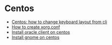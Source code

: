 # Centos
- [Centos: how to change keyboard layout from cli](./centos-how-to-change-keyboard-layout-from-cli.md)
- [How to create xorg.conf](./how-to-create-xorg-conf.md)
- [Install oracle client on centos](./install-oracle-client-on-centos.md)
- [Install gnome on centos](./install-gnome-on-centos.md)
